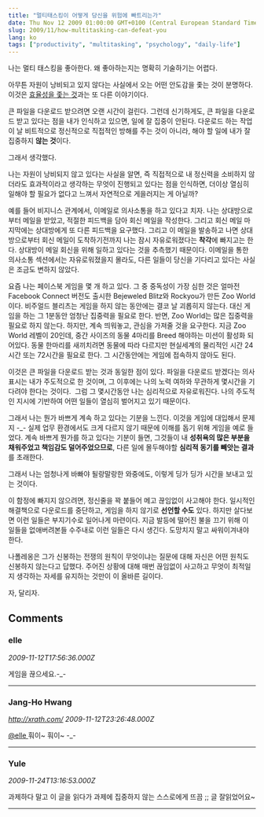 ```yaml
---
title: "멀티태스킹이 어떻게 당신을 위험에 빠트리는가"
date: Thu Nov 12 2009 01:00:00 GMT+0100 (Central European Standard Time)
slug: 2009/11/how-multitasking-can-defeat-you
lang: ko
tags: ["productivity", "multitasking", "psychology", "daily-life"]
---
```


나는 멀티 태스킹을 좋아한다. 왜 좋아하는지는 명확히 기술하기는 어렵다.

아무튼 자원이 낭비되고 있지 않다는 사실에서 오는 어떤 안도감을 좇는 것이 분명하다. 이것은 [효율성을 좇는 것](/2009/08/efficiency-trap-in-daily-life/)과는 또 다른 이야기이다.

큰 파일을 다운로드 받으려면 오랜 시간이 걸린다. 그런데 신기하게도, 큰 파일을 다운로드 받고 있다는 점을 내가 인식하고 있으면, 일에 잘 집중이 안된다. 다운로드 하는 작업이 날 비트적으로 정신적으로 직접적인 방해를 주는 것이 아니라, 해야 할 일에 내가 잘 집중하지 **않는 것**이다.

그래서 생각했다.

나는 자원이 낭비되지 않고 있다는 사실을 알면, 즉 직접적으로 내 정신력을 소비하지 않더라도 효과적이라고 생각하는 무엇이 진행되고 있다는 점을 인식하면, 더이상 열심히 일해야 할 필요가 없다고 느껴서 자연적으로 게을러지는 게 아닐까?

예를 들어 비지니스 관계에서, 이메일로 의사소통을 하고 있다고 치자. 나는 상대방으로부터 메일을 받았고, 적절한 피드백을 담아 회신 메일을 작성한다. 그리고 회신 메일 마지막에는 상대방에게 또 다른 피드백을 요구했다. 그리고 이 메일을 발송하고 나면 상대방으로부터 회신 메일이 도착하기전까지 나는 잠시 자유로워졌다는 **착각**에 빠지고는 한다. 상대방이 메일 회신을 위해 일하고 있다는 것을 추측했기 때문이다. 이메일을 통한 의사소통 섹션에서는 자유로워졌을지 몰라도, 다른 일들이 당신을 기다리고 있다는 사실은 조금도 변하지 않았다.

요즘 나는 페이스북 게임을 몇 개 하고 있다. 그 중 중독성이 가장 심한 것은 얼마전 Facebook Connect 버전도 출시한 Bejeweled Blitz와 Rockyou가 만든 Zoo World 이다. 비주얼드 블리츠는 게임을 하지 않는 동안에는 결코 날 괴롭히지 않는다. 대신 게임을 하는 그 1분동안 엄청난 집중력을 필요로 한다. 반면, Zoo World는 많은 집중력을 필요로 하지 않는다. 하지만, 계속 띄워놓고, 관심을 가져줄 것을 요구한다. 지금 Zoo World 레벨이 20인데, 중간 사이즈의 동물 4마리를 Breed 해야하는 미션이 활성화 되어있다. 동물 한마리를 새끼치려면 동물에 따라 다르지만 현실세계의 물리적인 시간 24시간 또는 72시간을 필요로 한다. 그 시간동안에는 게임에 접속하지 않아도 된다.

이것은 큰 파일을 다운로드 받는 것과 동일한 점이 있다. 파일을 다운로드 받겠다는 의사표시는 내가 주도적으로 한 것이며, 그 이후에는 나의 노력 여하와 무관하게 몇시간을 기다려야 한다는 것이다.  그럼 그 몇시간동안 나는 심리적으로 자유로워진다. 나의 주도적인 지시에 기반하여 어떤 일들이 열심히 벌어지고 있기 때문이다.

그래서 나는 뭔가 바쁘게 계속 하고 있다는 기분을 느낀다. 이것을 게임에 대입해서 문제지 -_- 실제 업무 환경에서도 크게 다르지 않기 때문에 이해를 돕기 위해 게임을 예로 들었다. 계속 바쁘게 뭔가를 하고 있다는 기분이 들면, 그것들이 내 **성취욕의 많은 부분을 채워주었고 책임감도 덜어주었으므로**, 다른 일에 몰두해야할 **심리적 동기를 빼앗는 결과**를 초래한다.

그래서 나는 엄청나게 바빠야 될랑말랑한 와중에도, 이렇게 딩가 딩가 시간을 보내고 있는 것이다.

이 함정에 빠지지 않으려면, 정신줄을 꽉 붙들어 메고 끊임없이 사고해야 한다. 일시적인 해결책으로 다운로드를 중단하고, 게임을 하지 않기로 **선언할 수도** 있다. 하지만 살다보면 이런 일들은 부지기수로 일어나게 마련이다. 지금 발등에 떨어진 불을 끄기 위해 이 일들을 없애버려본들 수주내로 이런 일들은 다시 생긴다. 도망치지 말고 싸워이겨내야 한다.

나폴레옹은 그가 신봉하는 전쟁의 원칙이 무엇이냐는 질문에 대해 자신은 어떤 원칙도 신봉하지 않는다고 답했다. 주어진 상황에 대해 매번 끊임없이 사고하고 무엇이 최적일지 생각하는 자세를 유지하는 것만이 이 올바른 길이다.

자, 달리자.

## Comments

### elle
*2009-11-12T17:56:36.000Z*

게임을 끊으세요.-_-

---

### Jang-Ho Hwang
*http://xrath.com/*
*2009-11-12T23:26:48.000Z*

[@elle ](#comment-3534) 
훠이~ 훠이~ -_-

---

### Yule
*2009-11-24T13:16:53.000Z*

과제하다 말고 이 글을 읽다가 과제에 집중하지 않는 스스로에게 뜨끔 ;;
글 잘읽었어요~

---
